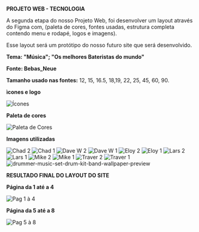 **PROJETO WEB - TECNOLOGIA** 


A segunda etapa do nosso Projeto Web, foi desenvolver um layout através do Figma com, 
(paleta de cores, fontes usadas, estrutura completa contendo menu e rodapé, logos e imagens).

Esse layout será um protótipo do nosso futuro site que será desenvolvido.


**Tema: "Música"; "Os melhores Bateristas do mundo"** 


**Fonte: Bebas_Neue**

**Tamanho usado nas fontes:** 12, 15, 16.5, 18,19, 22, 25, 45, 60, 90.


**ìcones e logo**


![Ícones](https://github.com/gustaavoosantos/Projeto-Web/assets/163207767/f0a1bed6-b053-447d-bee7-1bce568193f8)


**Paleta de cores**


![Paleta de Cores](https://github.com/gustaavoosantos/Projeto-Web/assets/163207767/1c1ab502-b36c-40d5-8d19-17a5c8050f9b)



**Imagens utilizadas**




![Chad 2](https://github.com/gustaavoosantos/Projeto-Web/assets/163207767/0cc57ba9-bf8f-49ef-835c-5ae3161d5138)
![Chad 1](https://github.com/gustaavoosantos/Projeto-Web/assets/163207767/e60cc841-25e0-43b4-abdf-cb40ee8dbfef)
![Dave W  2](https://github.com/gustaavoosantos/Projeto-Web/assets/163207767/8296da8b-3e70-4e6e-8c7f-80473cfdb56b)
![Dave W  1](https://github.com/gustaavoosantos/Projeto-Web/assets/163207767/0d7f8ccf-6069-439b-a2ae-7bc548f88411)
![Eloy 2](https://github.com/gustaavoosantos/Projeto-Web/assets/163207767/3ff4ba8f-c4a1-4113-b885-92b77d364a98)
![Eloy 1](https://github.com/gustaavoosantos/Projeto-Web/assets/163207767/3f2bab52-e3c7-4862-9eb3-78c303166c29)
![Lars 2](https://github.com/gustaavoosantos/Projeto-Web/assets/163207767/432fd791-8a36-41f6-a488-2dd30779f793)
![Lars 1](https://github.com/gustaavoosantos/Projeto-Web/assets/163207767/c78ce366-aebe-4c0a-9221-4797b410271d)
![Mike 2](https://github.com/gustaavoosantos/Projeto-Web/assets/163207767/ed653ecb-a3f7-4287-9157-862509a3a91e)
![Mike 1](https://github.com/gustaavoosantos/Projeto-Web/assets/163207767/0c848238-6781-4ba4-8f48-527119bc9dc9)
![Traver 2](https://github.com/gustaavoosantos/Projeto-Web/assets/163207767/61cc6f6d-f156-4009-ae23-77b37ac45895)
![Traver 1](https://github.com/gustaavoosantos/Projeto-Web/assets/163207767/a01fe2c6-d32d-43b1-afef-ccd56b0d3804)
![drummer-music-set-drum-kit-band-wallpaper-preview](https://github.com/gustaavoosantos/Projeto-Web/assets/163207767/b6da9de3-0a1d-41e9-8739-4697f4038db7)



**RESULTADO FINAL DO LAYOUT DO SITE**

**Página da 1 até a 4**

![Pag 1 à 4](https://github.com/gustaavoosantos/Projeto-Web/assets/163207767/da164ce7-e3a2-4e16-8aeb-23997456d707)



**Página da 5 até a 8**

![Pag 5 à 8 ](https://github.com/gustaavoosantos/Projeto-Web/assets/163207767/2d717008-41a5-49f3-8e01-4135fcdf355c)






